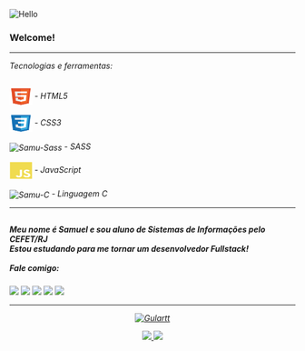 ![Hello](https://imgur.com/smpGgZ4.gif)

<h3>
Welcome!
</h3>

<hr>
<i>Tecnologias e ferramentas:<i>
 
 <br> <img align="center" alt="Samu-HTML" height="30" width="40" src="https://raw.githubusercontent.com/devicons/devicon/master/icons/html5/html5-original.svg">   - HTML5<br><br>
 <img align="center" alt="Samu-CSS" height="30" width="40" src="https://raw.githubusercontent.com/devicons/devicon/master/icons/css3/css3-original.svg"> - CSS3<br><br>
 <img align="center" alt="Samu-Sass" height="30" width="40" src="https://cdn.jsdelivr.net/gh/devicons/devicon/icons/sass/sass-original.svg"/> - SASS<br><br>
 <img align="center" alt="Samu-Js" height="30" width="40" src="https://raw.githubusercontent.com/devicons/devicon/master/icons/javascript/javascript-plain.svg"> - JavaScript <br><br>
<img align="center" alt="Samu-C" height="30" width="40" src="https://cdn.jsdelivr.net/gh/devicons/devicon/icons/c/c-original.svg"/> - Linguagem C
 
<hr>

##

<h5>
Meu nome é Samuel e sou aluno de Sistemas de Informações pelo CEFET/RJ <br> Estou estudando para me tornar um desenvolvedor Fullstack!
<br><br>Fale comigo:
</h5>

<div> 
 <a href="mailto:samuelgulart@outlook.com" target="_blank"><img src="https://img.shields.io/badge/Microsoft_Outlook-0078D4?style=for-the-badge&logo=microsoft-outlook&logoColor=white" target="_blank"></a> 
  <a href = "https://www.facebook.com/samuel.gulart.3"><img src="https://img.shields.io/badge/Facebook-1877F2?style=for-the-badge&logo=facebook&logoColor=white" target="_blank"></a>
  <a href="https://www.linkedin.com/in/samuel-gulart-656971216" target="_blank"><img src="https://img.shields.io/badge/-LinkedIn-%230077B5?style=for-the-badge&logo=linkedin&logoColor=white" target="_blank"></a> 
  <a href="https://pt.stackoverflow.com/users/261790/gulartt" target="_blank"><img src="https://img.shields.io/badge/Stack_Overflow-FE7A16?style=for-the-badge&logo=stack-overflow&logoColor=white" target="_blank"></a>
  <a href="https://discord.com/channels/@samugulart#9812" target="_blank"><img src="https://img.shields.io/badge/Discord-7289DA?style=for-the-badge&logo=discord&logoColor=white" target="_blank"></a>
</div>
  
<hr>
 
 <a href="https://github.com/gulartt">
  <p align="center"><img height="180em" src="https://github-readme-streak-stats.herokuapp.com?user=gulartt&theme=midnight-purple&date_format=M%20j%5B%2C%20Y%5D" alt="Gulartt" /></p>
  <p align="center">
    <img height="130em" src="https://github-readme-stats.vercel.app/api?username=gulartt&show_icons=true&theme=midnight-purple" />
    <img height="130em" src="https://github-readme-stats.vercel.app/api/top-langs/?username=gulartt&theme=midnight-purple&layout=compact" />
  </p>
</a>
